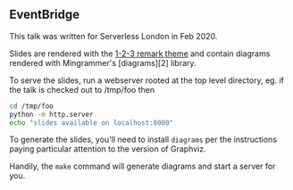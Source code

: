 EventBridge
-----------

This talk was written for Serverless London in Feb 2020.

Slides are rendered with the [1-2-3 remark theme][1] and contain diagrams rendered with Mingrammer's [diagrams][2] library.

To serve the slides, run a webserver rooted at the top level directory, eg. if the talk is checked out to /tmp/foo then

```sh
cd /tmp/foo
python -m http.server
echo "slides available on localhost:8000"
```
To generate the slides, you'll need to install `diagrams` per the instructions paying particular attention to the version of Graphviz.

Handily, the `make` command will generate diagrams and start a server for you.

[1]: https://1-2-3.github.io/remark-it/index-en_US.html
[21]: https://diagrams.mingrammer.com/
